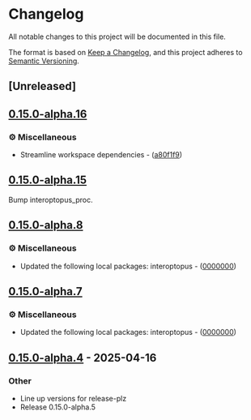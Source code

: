 # Changelog

All notable changes to this project will be documented in this file.

The format is based on [Keep a Changelog](https://keepachangelog.com/en/1.0.0/),
and this project adheres to [Semantic Versioning](https://semver.org/spec/v2.0.0.html).

## [Unreleased]

## [0.15.0-alpha.16](https://github.com/ralfbiedert/interoptopus/compare/interoptopus_backend_cpython-v0.15.0-alpha.15...interoptopus_backend_cpython-v0.15.0-alpha.16)

### ⚙️ Miscellaneous


- Streamline workspace dependencies - ([a80f1f9](https://github.com/ralfbiedert/interoptopus/commit/a80f1f907721ca9108821f263db64947f47a7f9d))


## [0.15.0-alpha.15](https://github.com/ralfbiedert/interoptopus/compare/interoptopus_backend_cpython-v0.15.0-alpha.14...interoptopus_backend_cpython-v0.15.0-alpha.15)

Bump interoptopus_proc.

## [0.15.0-alpha.8](https://github.com/ralfbiedert/interoptopus/compare/interoptopus_backend_cpython-v0.15.0-alpha.7...interoptopus_backend_cpython-v0.15.0-alpha.8)

### ⚙️ Miscellaneous


- Updated the following local packages: interoptopus - ([0000000](https://github.com/ralfbiedert/interoptopus/commit/0000000))


## [0.15.0-alpha.7](https://github.com/ralfbiedert/interoptopus/compare/interoptopus_backend_cpython-v0.15.0-alpha.6...interoptopus_backend_cpython-v0.15.0-alpha.7)

### ⚙️ Miscellaneous


- Updated the following local packages: interoptopus - ([0000000](https://github.com/ralfbiedert/interoptopus/commit/0000000))


## [0.15.0-alpha.4](https://github.com/ralfbiedert/interoptopus/compare/interoptopus_backend_cpython-v0.15.0-alpha.3...interoptopus_backend_cpython-v0.15.0-alpha.4) - 2025-04-16

### Other

- Line up versions for release-plz
- Release 0.15.0-alpha.5
